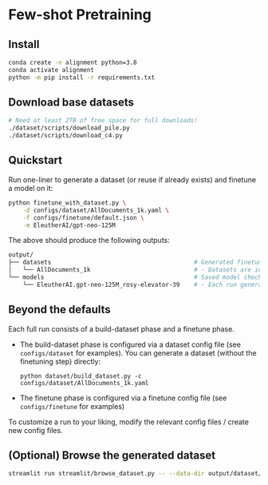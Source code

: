 # Few-shot Pretraining

## Install
```bash
conda create -n alignment python=3.8
conda activate alignment
python -m pip install -r requirements.txt
```

## Download base datasets
```bash
# Need at least 2TB of free space for full downloads!
./dataset/scripts/download_pile.py
./dataset/scripts/download_c4.py
```

## Quickstart

Run one-liner to generate a dataset (or reuse if already exists) and finetune a model on it:
```bash
python finetune_with_dataset.py \
	-d configs/dataset/AllDocuments_1k.yaml \
	-f configs/finetune/default.json \
	-m EleutherAI/gpt-neo-125M
```

The above should produce the following outputs:
```bash
output/
├── datasets                                        # Generated finetuning datasets
│   └── AllDocuments_1k                             # - Datasets are identified by `unique_name`
└── models                                          # Saved model checkpoints and logs
    └── EleutherAI.gpt-neo-125M_rosy-elevator-39    # - Each run generates a new model folder
```

## Beyond the defaults

Each full run consists of a build-dataset phase and a finetune phase.
- The build-dataset phase is configured via a dataset config file (see `configs/dataset` for examples). You can generate a dataset (without the finetuning step) directly:
	```
	python dataset/build_dataset.py -c configs/dataset/AllDocuments_1k.yaml
	```
- The finetune phase is configured via a finetune config file (see `configs/finetune` for examples)


To customize a run to your liking, modify the relevant config files / create new config files.


## (Optional) Browse the generated dataset
```bash
streamlit run streamlit/browse_dataset.py -- --data-dir output/dataset/AllDocuments_1k
```